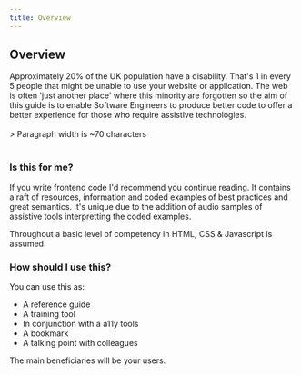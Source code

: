 ```yaml
---
title: Overview
---
```

## Overview
<div class="section-with-aside"><div>
Approximately 20% of the UK population have a disability. That's 1 in every 5 people that might be unable to use your website or 
application. The web is often 'just another place' where this minority are forgotten so the aim of this guide is to enable Software Engineers to produce better code to offer a better experience for those who require assistive technologies.
</div>&nbsp;
<aside>
> Paragraph width is ~70 characters
</aside>
</div>&nbsp;

### Is this for me? 
If you write frontend code I'd recommend you continue reading. It contains a raft of resources, information and coded
examples of best practices and great semantics. It's unique due to the addition of audio samples of assistive tools interpretting the 
coded examples.

Throughout a basic level of competency in HTML, CSS & Javascript is assumed.

### How should I use this?
You can use this as: 
  * A reference guide
  * A training tool
  * In conjunction with a a11y tools
  * A bookmark
  * A talking point with colleagues

The main beneficiaries will be your users.
